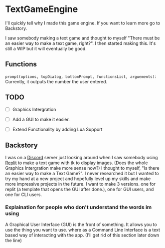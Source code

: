 # TextGameEngine
I'll quickly tell why I made this game engine. If you want to learn more go to Backstory.

I saw somebody making a text game and thought to myself "There must be an easier way to make a text game, right?". I then started making this. It's still a WIP but it will eventually be good.

## Functions

`prompt(options, topDialog, bottomPrompt, functionsList, arguements)`: Currently, it outputs the number the user entered.

## TODO
- [ ] Graphics Intergration

- [ ] Add a GUI to make it easier.

- [ ] Extend Functionality by adding Lua Support

## Backstory

I was on a [Discord](https://discord.com) server just looking around when I saw somebody using [Replit](replit.com) to make a text game with tk to display images. (Does the whole Graphics Intergration make more sense now?) I thought to myself, "Is there an easier way to make a Text Game?". I never researched it but I wanted to try my hand at a new project and hopefully level up my skills and make more impressive projects in the future. I want to make 3 versions. one for replit (a template that opens the GUI after done.), one for GUI users, and one for CLI users.

### Explaination for people who don't understand the words im using

A Graphical User Interface (GUI) is the front of something. It allows you to use the thing you want to use. where as a Command Line Interface is a text based way of interacting with the app. (I'll get rid of this section later down the line)